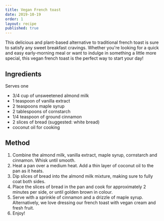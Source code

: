 ```yaml
---
title: Vegan French toast
date: 2019-10-19
order: 1
layout: recipe
published: true
---
```

T﻿his delicious and plant-based alternative to traditional french toast is sure to satisfy any sweet breakfast cravings. Whether you're looking for a quick and easy early-morning meal or want to indulge in something a little more special, this vegan french toast is the perfect way to start your day! 

## Ingredients

S﻿erves one

* 3/4 cup of unsweetened almond milk 
* 1 teaspoon of vanilla extract
* 2 teaspoons maple syrup
* 2﻿ tablespoons of cornstarch
* 1﻿/4 teaspoon of ground cinnamon
* 2﻿ slices of bread (suggested: white bread)
* c﻿oconut oil for cooking

## Method

1. C﻿ombine the almond milk, vanilla extract, maple syrup, cornstarch and cinnamon. Whisk until smooth.
2. H﻿eat a pan over a medium heat. Add a thin layer of coconut oil to the pan as it heats.
3. D﻿ip slices of bread into the almond milk mixture, making sure to fully coat both sides. 
4. P﻿lace the slices of bread in the pan and cook for approximately 2 minutes per side, or until golden brown in colour.
5. S﻿erve with a sprinkle of cinnamon and a drizzle of maple syrup. Alternatively, we love dressing our french toast with vegan cream and fresh fruit. 
6. E﻿njoy!